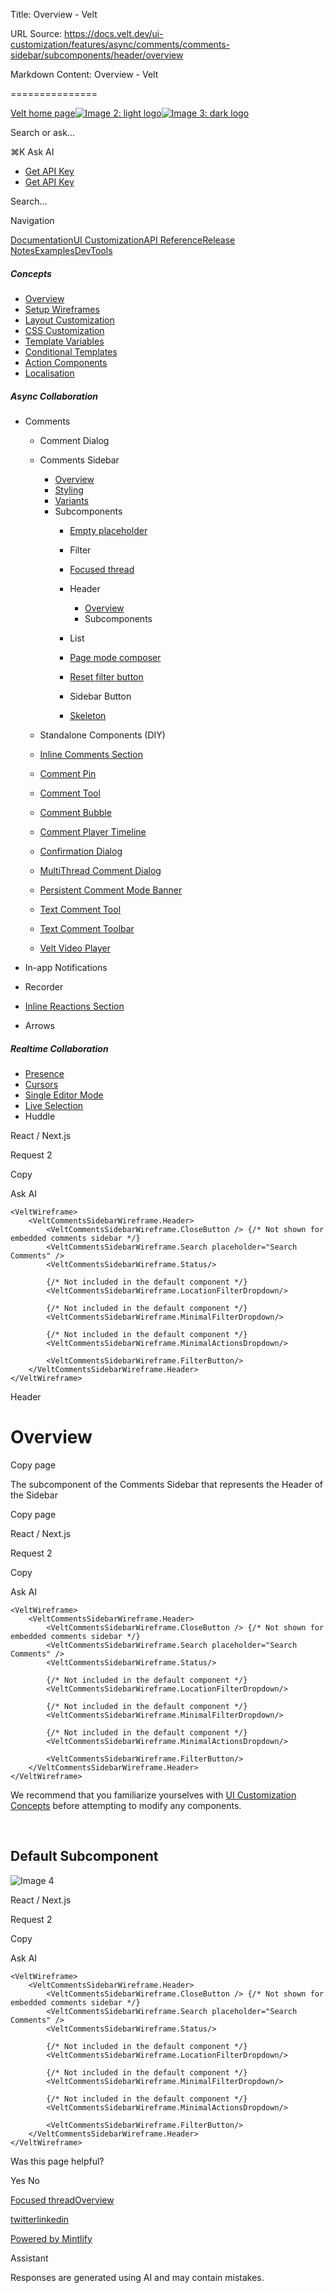 Title: Overview - Velt

URL Source: https://docs.velt.dev/ui-customization/features/async/comments/comments-sidebar/subcomponents/header/overview

Markdown Content:
Overview - Velt

===============

[Velt home page![Image 2: light logo](https://mintlify.s3.us-west-1.amazonaws.com/velt/velt-logo-big-light.png)![Image 3: dark logo](https://mintlify.s3.us-west-1.amazonaws.com/velt/velt-logo-big.png)](https://docs.velt.dev/)

Search or ask...

⌘K Ask AI

*   [Get API Key](https://console.velt.dev/)
*   [Get API Key](https://console.velt.dev/)

Search...

Navigation

[Documentation](https://docs.velt.dev/get-started/overview)[UI Customization](https://docs.velt.dev/ui-customization/overview)[API Reference](https://docs.velt.dev/api-reference/rest-apis/v2/organizations/add-organizations)[Release Notes](https://docs.velt.dev/release-notes/version-4/upgrade-guide)[Examples](https://velt.dev/examples)[DevTools](https://velt.dev/devtools)

##### Concepts

*   [Overview](https://docs.velt.dev/ui-customization/overview)
*   [Setup Wireframes](https://docs.velt.dev/ui-customization/setup)
*   [Layout Customization](https://docs.velt.dev/ui-customization/layout)
*   [CSS Customization](https://docs.velt.dev/ui-customization/styling)
*   [Template Variables](https://docs.velt.dev/ui-customization/template-variables)
*   [Conditional Templates](https://docs.velt.dev/ui-customization/conditional-templates)
*   [Action Components](https://docs.velt.dev/ui-customization/custom-action-component)
*   [Localisation](https://docs.velt.dev/ui-customization/localisation)

##### Async Collaboration

*   Comments  
    *   Comment Dialog  
    *   Comments Sidebar  
        *   [Overview](https://docs.velt.dev/ui-customization/features/async/comments/comments-sidebar/overview)
        *   [Styling](https://docs.velt.dev/ui-customization/features/async/comments/comments-sidebar/styling)
        *   [Variants](https://docs.velt.dev/ui-customization/features/async/comments/comments-sidebar/variants)
        *   Subcomponents  
            *   [Empty placeholder](https://docs.velt.dev/ui-customization/features/async/comments/comments-sidebar/subcomponents/empty-placeholder)
            *   Filter  
            *   [Focused thread](https://docs.velt.dev/ui-customization/features/async/comments/comments-sidebar/subcomponents/focused-thread)
            *   Header  
                *   [Overview](https://docs.velt.dev/ui-customization/features/async/comments/comments-sidebar/subcomponents/header/overview)
                *   Subcomponents  

            *   List  
            *   [Page mode composer](https://docs.velt.dev/ui-customization/features/async/comments/comments-sidebar/subcomponents/page-mode-composer)
            *   [Reset filter button](https://docs.velt.dev/ui-customization/features/async/comments/comments-sidebar/subcomponents/reset-filter-button)
            *   Sidebar Button  
            *   [Skeleton](https://docs.velt.dev/ui-customization/features/async/comments/comments-sidebar/subcomponents/skeleton)

    *   Standalone Components (DIY)  
    *   [Inline Comments Section](https://docs.velt.dev/ui-customization/features/async/comments/inline-comments-section)
    *   [Comment Pin](https://docs.velt.dev/ui-customization/features/async/comments/comment-pin)
    *   [Comment Tool](https://docs.velt.dev/ui-customization/features/async/comments/comment-tool)
    *   [Comment Bubble](https://docs.velt.dev/ui-customization/features/async/comments/comment-bubble)
    *   [Comment Player Timeline](https://docs.velt.dev/ui-customization/features/async/comments/comment-player-timeline)
    *   [Confirmation Dialog](https://docs.velt.dev/ui-customization/features/async/comments/confirm-dialog)
    *   [MultiThread Comment Dialog](https://docs.velt.dev/ui-customization/features/async/comments/multithread-comment-dialog)
    *   [Persistent Comment Mode Banner](https://docs.velt.dev/ui-customization/features/async/comments/persistent-comment-mode-banner)
    *   [Text Comment Tool](https://docs.velt.dev/ui-customization/features/async/comments/text-comment-tool)
    *   [Text Comment Toolbar](https://docs.velt.dev/ui-customization/features/async/comments/text-comment-toolbar)
    *   [Velt Video Player](https://docs.velt.dev/ui-customization/features/async/comments/comment-video-player)

*   In-app Notifications  
*   Recorder  
*   [Inline Reactions Section](https://docs.velt.dev/ui-customization/features/async/inline-reactions)
*   Arrows  

##### Realtime Collaboration

*   [Presence](https://docs.velt.dev/ui-customization/features/realtime/presence)
*   [Cursors](https://docs.velt.dev/ui-customization/features/realtime/cursors)
*   [Single Editor Mode](https://docs.velt.dev/ui-customization/features/realtime/single-editor-mode)
*   [Live Selection](https://docs.velt.dev/ui-customization/features/realtime/live-selection)
*   Huddle  

React / Next.js

Request 2

Copy

Ask AI

```
<VeltWireframe>
    <VeltCommentsSidebarWireframe.Header>
        <VeltCommentsSidebarWireframe.CloseButton /> {/* Not shown for embedded comments sidebar */}
        <VeltCommentsSidebarWireframe.Search placeholder="Search Comments" />
        <VeltCommentsSidebarWireframe.Status/>

        {/* Not included in the default component */}
        <VeltCommentsSidebarWireframe.LocationFilterDropdown/>

        {/* Not included in the default component */}
        <VeltCommentsSidebarWireframe.MinimalFilterDropdown/>

        {/* Not included in the default component */}
        <VeltCommentsSidebarWireframe.MinimalActionsDropdown/>

        <VeltCommentsSidebarWireframe.FilterButton/>
    </VeltCommentsSidebarWireframe.Header>
</VeltWireframe>
```

Header

Overview
========

Copy page

The subcomponent of the Comments Sidebar that represents the Header of the Sidebar

Copy page

React / Next.js

Request 2

Copy

Ask AI

```
<VeltWireframe>
    <VeltCommentsSidebarWireframe.Header>
        <VeltCommentsSidebarWireframe.CloseButton /> {/* Not shown for embedded comments sidebar */}
        <VeltCommentsSidebarWireframe.Search placeholder="Search Comments" />
        <VeltCommentsSidebarWireframe.Status/>

        {/* Not included in the default component */}
        <VeltCommentsSidebarWireframe.LocationFilterDropdown/>

        {/* Not included in the default component */}
        <VeltCommentsSidebarWireframe.MinimalFilterDropdown/>

        {/* Not included in the default component */}
        <VeltCommentsSidebarWireframe.MinimalActionsDropdown/>

        <VeltCommentsSidebarWireframe.FilterButton/>
    </VeltCommentsSidebarWireframe.Header>
</VeltWireframe>
```

We recommend that you familiarize yourselves with [UI Customization Concepts](https://docs.velt.dev/ui-customization/overview) before attempting to modify any components.

[​](https://docs.velt.dev/ui-customization/features/async/comments/comments-sidebar/subcomponents/header/overview#default-subcomponent)

Default Subcomponent
-------------------------------------------------------------------------------------------------------------------------------------------------------------

![Image 4](https://mintlify.s3.us-west-1.amazonaws.com/velt/images/customization/sidebar-header.png)

React / Next.js

Request 2

Copy

Ask AI

```
<VeltWireframe>
    <VeltCommentsSidebarWireframe.Header>
        <VeltCommentsSidebarWireframe.CloseButton /> {/* Not shown for embedded comments sidebar */}
        <VeltCommentsSidebarWireframe.Search placeholder="Search Comments" />
        <VeltCommentsSidebarWireframe.Status/>

        {/* Not included in the default component */}
        <VeltCommentsSidebarWireframe.LocationFilterDropdown/>

        {/* Not included in the default component */}
        <VeltCommentsSidebarWireframe.MinimalFilterDropdown/>

        {/* Not included in the default component */}
        <VeltCommentsSidebarWireframe.MinimalActionsDropdown/>

        <VeltCommentsSidebarWireframe.FilterButton/>
    </VeltCommentsSidebarWireframe.Header>
</VeltWireframe>
```

Was this page helpful?

Yes No

[Focused thread](https://docs.velt.dev/ui-customization/features/async/comments/comments-sidebar/subcomponents/focused-thread)[Overview](https://docs.velt.dev/ui-customization/features/async/comments/comments-sidebar/subcomponents/header/subcomponents/status/overview)

[twitter](https://twitter.com/veltjs)[linkedin](https://www.linkedin.com/company/veltjs)

[Powered by Mintlify](https://mintlify.com/preview-request?utm_campaign=poweredBy&utm_medium=referral&utm_source=velt)

Assistant

Responses are generated using AI and may contain mistakes.
